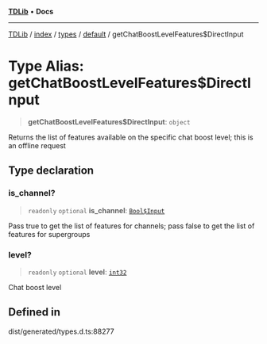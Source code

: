 [**TDLib**](../../../../../../README.md) • **Docs**

***

[TDLib](../../../../../../modules.md) / [index](../../../../../README.md) / [types](../../../README.md) / [default](../README.md) / getChatBoostLevelFeatures$DirectInput

# Type Alias: getChatBoostLevelFeatures$DirectInput

> **getChatBoostLevelFeatures$DirectInput**: `object`

Returns the list of features available on the specific chat boost level; this is an offline request

## Type declaration

### is\_channel?

> `readonly` `optional` **is\_channel**: [`Bool$Input`](Bool$Input.md)

Pass true to get the list of features for channels; pass false to get the list of features for supergroups

### level?

> `readonly` `optional` **level**: [`int32`](int32-1.md)

Chat boost level

## Defined in

dist/generated/types.d.ts:88277
